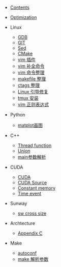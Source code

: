 * [Contents](README.md)

* [Optimization](optimize.md)

* Linux
  - [GDB](Linux/gdb.md)
  - [GIT](Linux/git.md)
  - [Sed](Linux/sed.md)
  - [CMake](Linux/cmake.md)
  - [vim 插件](Linux/vimBundle.md)
  - [vim 补全命令](Linux/vimComplete.md)
  - [vim 命令整理](Linux/vimCommand.md)
  - [makefile 整理](Linux/make.md)
  - [ctags 整理](Linux/ctags.md)
  - [Linux 引导修复](Linux/boot.md)
  - [tmux 安装](Linux/tmux.md)
  - [vim 正则表达式](Linux/vimRegExp.md)

* Python
  - [matplot画图](Python/matplot.md)

* C++
  - [Thread,function](C/thread.md)
  - [Union](C/union.md)
  - [main参数解析](C/getopt.md)

* CUDA
  - [CUDA](CUDA/cuda.md)
  - [CUDA Source](CUDA/cudaSrc.md)
  - [Constant memory](CUDA/constantMem.md)
  - [Time event](CUDA/timeEvent.md)

* Sunway
  - [sw cross size](SW/swCross.md)

* Archtecture
  - [Appendix C](Architecture/AppendixC.md)

* Make
  - [autoconf](Make/autoconf.md)
  - [make 解析参数](Make/makepara.md)

